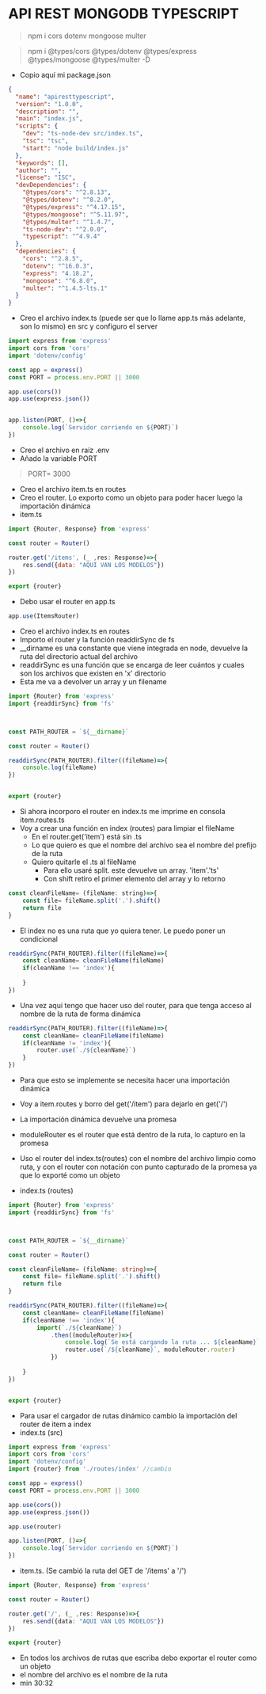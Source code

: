 # API REST MONGODB TYPESCRIPT

> npm i cors dotenv mongoose multer

> npm i @types/cors @types/dotenv @types/express @types/mongoose @types/multer -D

- Copio aquí mi package.json

~~~json
{
  "name": "apiresttypescript",
  "version": "1.0.0",
  "description": "",
  "main": "index.js",
  "scripts": {
    "dev": "ts-node-dev src/index.ts",
    "tsc": "tsc",
    "start": "node build/index.js"
  },
  "keywords": [],
  "author": "",
  "license": "ISC",
  "devDependencies": {
    "@types/cors": "^2.8.13",
    "@types/dotenv": "^8.2.0",
    "@types/express": "^4.17.15",
    "@types/mongoose": "^5.11.97",
    "@types/multer": "^1.4.7",
    "ts-node-dev": "^2.0.0",
    "typescript": "^4.9.4"
  },
  "dependencies": {
    "cors": "^2.8.5",
    "dotenv": "^16.0.3",
    "express": "4.18.2",
    "mongoose": "^6.8.0",
    "multer": "^1.4.5-lts.1"
  }
}

~~~

- Creo el archivo index.ts (puede ser que lo llame app.ts más adelante, son lo mismo) en src y configuro el server

~~~ts
import express from 'express'
import cors from 'cors'
import 'dotenv/config'

const app = express()
const PORT = process.env.PORT || 3000

app.use(cors())
app.use(express.json())


app.listen(PORT, ()=>{
    console.log(`Servidor corriendo en ${PORT}`)
})
~~~

- Creo el archivo en raíz .env
- Añado la variable PORT

> PORT= 3000

- Creo el archivo item.ts en routes
- Creo el router. Lo exporto como un objeto para poder hacer luego la importación dinámica
- item.ts

~~~js
import {Router, Response} from 'express'

const router = Router()

router.get('/items', (_ ,res: Response)=>{
    res.send({data: "AQUI VAN LOS MODELOS"})
})

export {router}
~~~

- Debo usar el router en app.ts

~~~js
app.use(ItemsRouter)
~~~

- Creo el archivo index.ts en routes
- Importo el router y la función readdirSync de fs
- __dirname es una constante que viene integrada en node, devuelve la ruta del directorio actual del archivo
- readdirSync es una función que se encarga de leer cuántos y cuales son los archivos que existen en 'x' directorio
- Esta me va a devolver un array y un filename

~~~js
import {Router} from 'express'
import {readdirSync} from 'fs'



const PATH_ROUTER = `${__dirname}`

const router = Router()

readdirSync(PATH_ROUTER).filter((fileName)=>{
    console.log(fileName)
})


export {router}
~~~

- Si ahora incorporo el router en index.ts me imprime en consola item.routes.ts
- Voy a crear una función en index (routes) para limpiar el fileName
    - En el router.get('item') está sin .ts
    - Lo que quiero es que el nombre del archivo sea el nombre del prefijo de la ruta
    - Quiero quitarle el .ts al fileName
        - Para ello usaré split. este devuelve un array. 'item'.'ts'
        - Con shift retiro el primer elemento del array y lo retorno

~~~js
const cleanFileName= (fileName: string)=>{
    const file= fileName.split('.').shift()
    return file
}
~~~

- El index no es una ruta que yo quiera tener. Le puedo poner un condicional

~~~js
readdirSync(PATH_ROUTER).filter((fileName)=>{
    const cleanName= cleanFileName(fileName)
    if(cleanName !== 'index'){
        
    }
})
~~~

- Una vez aqui tengo que hacer uso del router, para que tenga acceso al nombre de la ruta de forma dinámica

~~~ts
readdirSync(PATH_ROUTER).filter((fileName)=>{
    const cleanName= cleanFileName(fileName)
    if(cleanName != 'index'){
        router.use(`./${cleanName}`)
    }
})
~~~

- Para que esto se implemente se necesita hacer una importación dinámica
- Voy a item.routes y borro del get('/item') para dejarlo en get('/')
- La importación dinámica devuelve una promesa
- moduleRouter es el router que está dentro de la ruta, lo capturo en la promesa
- Uso el router del index.ts(routes) con el nombre del archivo limpio como ruta, y con el router con notación con punto capturado de la promesa ya que lo exporté como un objeto

- index.ts (routes)
~~~ts
import {Router} from 'express'
import {readdirSync} from 'fs'



const PATH_ROUTER = `${__dirname}`

const router = Router()

const cleanFileName= (fileName: string)=>{
    const file= fileName.split('.').shift()
    return file
}

readdirSync(PATH_ROUTER).filter((fileName)=>{
    const cleanName= cleanFileName(fileName)
    if(cleanName !== 'index'){
        import(`./${cleanName}`)
            .then((moduleRouter)=>{
                console.log(`Se está cargando la ruta ... ${cleanName}`)
                router.use(`/${cleanName}`, moduleRouter.router)
            })
    
    }
})


export {router}
~~~

- Para usar el cargador de rutas dinámico cambio la importación del router de item a index
- index.ts (src)

~~~ts
import express from 'express'
import cors from 'cors'
import 'dotenv/config'
import {router} from './routes/index' //cambio

const app = express()
const PORT = process.env.PORT || 3000

app.use(cors())
app.use(express.json())

app.use(router)

app.listen(PORT, ()=>{
    console.log(`Servidor corriendo en ${PORT}`)
})
~~~

- item.ts. (Se cambió la ruta del GET de '/items' a '/')

~~~ts
import {Router, Response} from 'express'

const router = Router()

router.get('/', (_ ,res: Response)=>{
    res.send({data: "AQUI VAN LOS MODELOS"})
})

export {router}
~~~

- En todos los archivos de rutas que escriba debo exportar el router como un objeto
- el nombre del archivo es el nombre de la ruta
- min 30:32